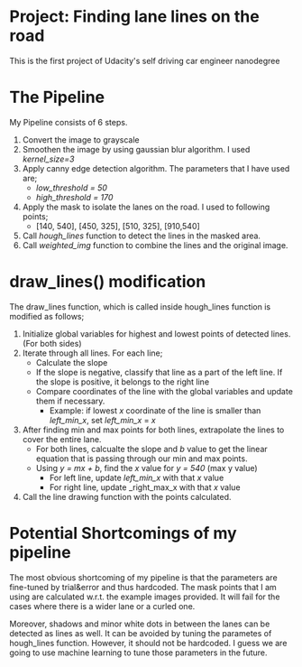 # Project: Finding lane lines on the road
This is the first project of Udacity's self driving car engineer nanodegree

# The Pipeline
My Pipeline consists of 6 steps.

1. Convert the image to grayscale
2. Smoothen the image by using gaussian blur algorithm. I used _kernel_size=3_
3. Apply canny edge detection algorithm. The parameters that I have used are;
    * _low_threshold = 50_
    * _high_threshold = 170_
4. Apply the mask to isolate the lanes on the road. I used to following points;
    * [140, 540], [450, 325], [510, 325], [910,540]
5. Call _hough_lines_ function to detect the lines in the masked area.
6. Call _weighted_img_ function to combine the lines and the original image.

# draw_lines() modification
The draw_lines function, which is called inside hough_lines function is modified as follows;

1. Initialize global variables for highest and lowest points of detected lines. (For both sides)
2. Iterate through all lines. For each line;
     * Calculate the slope
     * If the slope is negative, classify that line as a part of the left line. If the slope is positive, it belongs to the right line
     * Compare coordinates of the line with the global variables and update them if necessary.
         * Example: if lowest _x_ coordinate of the line is smaller than _left_min_x_, set _left_min_x_ = _x_
3. After finding min and max points for both lines, extrapolate the lines to cover the entire lane.
     * For both lines, calcualte the slope and _b_ value to get the linear equation that is passing through our min and max points.
     * Using _y = mx + b_,  find the _x_ value for _y = 540_ (max y value)
         * For left line, update _left_min_x_ with that _x_ value
         * For right line, update _right_max_x with that _x_ value
4. Call the line drawing function with the points calculated.
         
# Potential Shortcomings of my pipeline
The most obvious shortcoming of my pipeline is that the parameters are fine-tuned by trial&error and thus hardcoded. The mask points that I am using are calculated w.r.t. the example images provided. It will fail for the cases where there is a wider lane or a curled one. 

Moreover, shadows and minor white dots in between the lanes can be detected as lines as well. It can be avoided by tuning the parametes of hough_lines function. However, it should not be hardcoded. I guess we are going to use machine learning to tune those parameters in the future.
